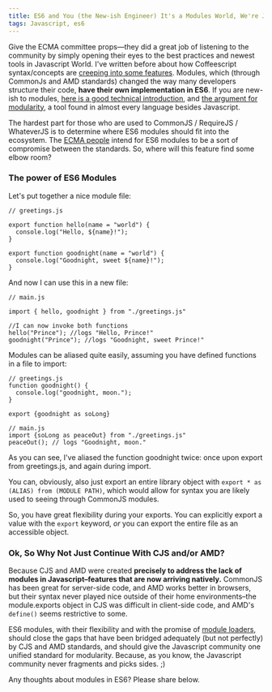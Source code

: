 ```yaml
---
title: ES6 and You (the New-ish Engineer) It's a Modules World, We're Just Living In It
tags: Javascript, es6
---
```


Give the ECMA committee props—they did a great job of listening to the community by simply opening their eyes to the best practices and newest tools in Javascript World. I've written before about how Coffeescript syntax/concepts are [creeping into some features](http://blog.chrisclayman.com/es6-and-you-the-new-ish-engineer-rest-and-default-parameters/). Modules, which (through CommonJs and AMD standards) changed the way many developers structure their code, **have their own implementation in ES6**. If you are new-ish to modules, [here is a good technical introduction](http://addyosmani.com/writing-modular-js/), and [the argument for modularity](http://eloquentjavascript.net/1st_edition/chapter9.html), a tool found in almost every language besides Javascript.

The hardest part for those who are used to CommonJS / RequireJS / WhateverJS is to determine where ES6 modules should fit into the ecosystem. The [ECMA people](http://www.ecma-international.org/memento/TC39.htm) intend for ES6 modules to be a sort of compromise between the standards. So, where will this feature find some elbow room?

### The power of ES6 Modules

Let's put together a nice module file:

```
// greetings.js

export function hello(name = "world") {
  console.log("Hello, ${name}!");
}

export function goodnight(name = "world") {
  console.log("Goodnight, sweet ${name}!");
}

```

And now I can use this in a new file:

```
// main.js

import { hello, goodnight } from "./greetings.js"

//I can now invoke both functions
hello("Prince"); //logs "Hello, Prince!"
goodnight("Prince"); //logs "Goodnight, sweet Prince!"

```

Modules can be aliased quite easily, assuming you have defined functions in a file to import:

```
// greetings.js
function goodnight() {
  console.log("goodnight, moon.");
}

export {goodnight as soLong}

// main.js
import {soLong as peaceOut} from "./greetings.js"
peaceOut(); // logs "Goodnight, moon."
```

As you can see, I've aliased the function goodnight twice: once upon export from greetings.js, and again during import.

You can, obviously, also just export an entire library object with `export * as (ALIAS) from (MODULE PATH)`, which would allow for syntax you are likely used to seeing through CommonJS modules.

So, you have great flexibility during your exports. You can explicitly export a value with the `export` keyword, *or* you can export the entire file as an accessible object.



### Ok, So Why Not Just Continue With CJS and/or AMD?

Because CJS and AMD were created **precisely to address the lack of modules in Javascript–features that are now arriving natively.** CommonJS has been great for server-side code, and AMD works better in browsers, but their syntax never played nice outside of their home environments–the module.exports object in CJS was difficult in client-side code, and AMD's `define()` seems restrictive to some.

ES6 modules, with their flexibility and with the promise of [module loaders](https://people.mozilla.org/~jorendorff/js-loaders/Loader.html), should close the gaps that have been bridged adequately (but not perfectly) by CJS and AMD standards, and should give the Javascript community one unified standard for modularity. Because, as you know, the Javascript community never fragments and picks sides. ;)

Any thoughts about modules in ES6? Please share below.
